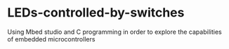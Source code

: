 # LEDs-controlled-by-switches
Using Mbed studio and C programming in order to explore the capabilities of embedded microcontrollers
